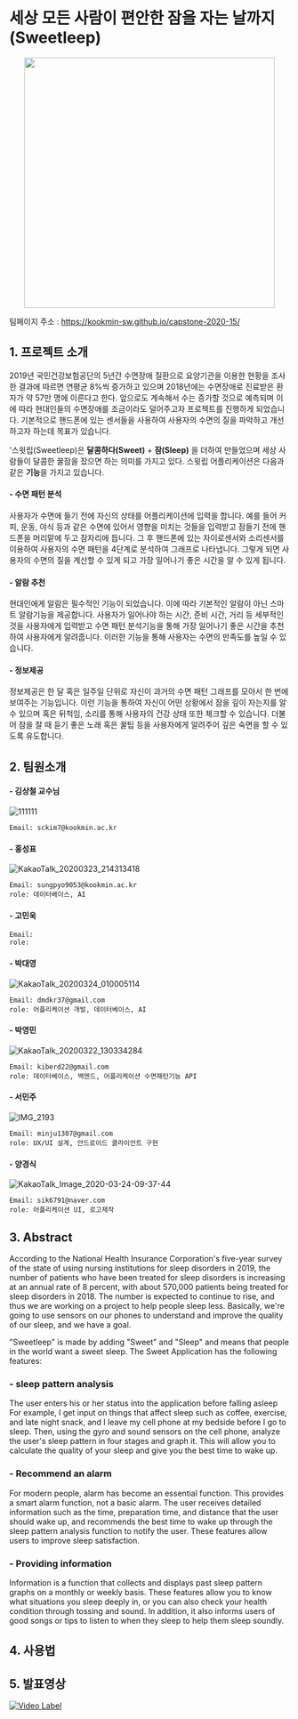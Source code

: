 
# 세상 모든 사람이 편안한 잠을 자는 날까지(Sweetleep)

<p align="center">
  <img width="450" height="450" src="https://user-images.githubusercontent.com/44603374/77374079-2d991b80-6dad-11ea-8bbf-f27d72ad8862.png">
</p>


팀페이지 주소 : https://kookmin-sw.github.io/capstone-2020-15/

## 1. 프로젝트 소개

 2019년 국민건강보험공단의 5년간 수면장애 질환으로 요양기관을 이용한 현황을 조사한 결과에 따르면 연평균 8%씩 증가하고 있으며 2018년에는 수면장애로 진료받은 환자가 약 57만 명에 이른다고 한다. 앞으로도 계속해서 수는 증가할 것으로 예측되며  이에 따라 현대인들의 수면장애를 조금이라도 덜어주고자 프로젝트를 진행하게 되었습니다. 기본적으로 핸드폰에 있는 센서들을 사용하여 사용자의 수면의 질을 파악하고 개선하고자 하는데 목표가 있습니다.

'스윗립(Sweetleep)은 **달콤하다(Sweet)** + **잠(Sleep)** 을 더하여 만들었으며 세상 사람들이 달콤한 꿀잠을 잤으면 하는 의미를 가지고 있다. 스윗립 어플리케이션은 다음과 같은 **기능**을 가지고 있습니다. 

#### - 수면 패턴 분석

 사용자가 수면에 들기 전에 자신의 상태를 어플리케이션에 입력을 합니다. 예를 들어 커피, 운동, 야식 등과 같은 수면에 있어서 영향을 미치는 것들을 입력받고 잠들기 전에 핸드폰을 머리맡에 두고 잠자리에 듭니다. 그 후 핸드폰에 있는 자이로센서와 소리센서를 이용하여 사용자의 수면 패턴을 4단계로 분석하여 그래프로 나타냅니다. 그렇게 되면 사용자의 수면의 질을 계산할 수 있게 되고 가장 일어나기 좋은 시간을 알 수 있게 됩니다. 

#### - 알람 추천 

 현대인에게 알람은 필수적인 기능이 되었습니다. 이에 따라 기본적인 알람이 아닌 스마트 알람기능을 제공합니다. 사용자가 일어나야 하는 시간, 준비 시간, 거리 등 세부적인 것을 사용자에게 입력받고 수면 패턴 분석기능을 통해 가장 일어나기 좋은 시간을 추천하여 사용자에게 알려줍니다. 이러한 기능을 통해 사용자는 수면의 만족도를 높일 수 있습니다.

#### - 정보제공

 정보제공은 한 달 혹은 일주일 단위로 자신이 과거의 수면 패턴 그래프를 모아서 한 번에 보여주는 기능입니다. 이런 기능을 통하여 자신이 어떤 상황에서 잠을 깊이 자는지를 알 수 있으며 혹은 뒤척임, 소리를 통해 사용자의 건강 상태 또한 체크할 수 있습니다. 더불어 잠을 잘 때 듣기 좋은 노래 혹은 꿀팁 등을 사용자에게 알려주어 깊은 숙면을 할 수 있도록 유도합니다.

## 2. 팀원소개

#### - 김상철 교수님

![111111](https://user-images.githubusercontent.com/44603374/77318456-71116c80-6d50-11ea-934a-56eadc3f8e00.PNG)

~~~
Email: sckim7@kookmin.ac.kr
~~~


#### - 홍성표 

![KakaoTalk_20200323_214313418](https://user-images.githubusercontent.com/44603374/77317920-75895580-6d4f-11ea-9fa5-61f07f07a340.jpg)

~~~
Email: sungpyo9053@kookmin.ac.kr
role: 데이터베이스, AI
~~~

#### - 고민욱 

~~~
Email: 
role: 
~~~
#### - 박대영 

![KakaoTalk_20200324_010005114](https://user-images.githubusercontent.com/42888593/77337175-e179b700-6d6b-11ea-8e5b-eed68097af07.jpg)

~~~
Email: dmdkr37@gmail.com
role: 어플리케이션 개발, 데이터베이스, AI
~~~

#### - 박영민 

![KakaoTalk_20200322_130334284](https://user-images.githubusercontent.com/44603374/77317191-1414b700-6d4e-11ea-8993-390e198d46bb.jpg)

~~~
Email: kiberd22@gmail.com 
role: 데이터베이스, 백엔드, 어플리케이션 수면패턴기능 API
~~~

#### - 서민주

![IMG_2193](https://user-images.githubusercontent.com/26273678/77444149-e2bfe800-6e2e-11ea-8a6b-77b1695e5ca4.JPG)

~~~
Email: minju1307@gmail.com
role: UX/UI 설계, 안드로이드 클라이언트 구현
~~~

#### - 양경식
![KakaoTalk_Image_2020-03-24-09-37-44](https://user-images.githubusercontent.com/62004580/77377043-5c1af480-6db5-11ea-948b-4cf3ba64fba9.jpeg)
~~~
Email: sik6791@naver.com
role: 어플리케이션 UI, 로고제작
~~~


## 3. Abstract
 According to the National Health Insurance Corporation's five-year survey of the state of using nursing institutions for sleep disorders in 2019, the number of patients who have been treated for sleep disorders is increasing at an annual rate of 8 percent, with about 570,000 patients being treated for sleep disorders in 2018. The number is expected to continue to rise, and thus we are working on a project to help people sleep less. Basically, we're going to use sensors on our phones to understand and improve the quality of our sleep, and we have a goal.

"Sweetleep" is made by adding "Sweet" and "Sleep" and means that people in the world want a sweet sleep. The Sweet Application has the following features:

### - sleep pattern analysis

 The user enters his or her status into the application before falling asleep For example, I get input on things that affect sleep such as coffee, exercise, and late night snack, and I leave my cell phone at my bedside before I go to sleep. Then, using the gyro and sound sensors on the cell phone, analyze the user's sleep pattern in four stages and graph it. This will allow you to calculate the quality of your sleep and give you the best time to wake up.

### - Recommend an alarm

 For modern people, alarm has become an essential function. This provides a smart alarm function, not a basic alarm. The user receives detailed information such as the time, preparation time, and distance that the user should wake up, and recommends the best time to wake up through the sleep pattern analysis function to notify the user. These features allow users to improve sleep satisfaction.

### - Providing information

 Information is a function that collects and displays past sleep pattern graphs on a monthly or weekly basis. These features allow you to know what situations you sleep deeply in, or you can also check your health condition through tossing and sound. In addition, it also informs users of good songs or tips to listen to when they sleep to help them sleep soundly.
## 4. 사용법
## 5. 발표영상
[![Video Label](http://img.youtube.com/vi/HgQRWYoG3Ck/0.jpg)](https://youtu.be/xg2YDfLsZj4)
